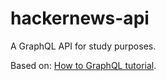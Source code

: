 # hackernews-api

A GraphQL API for study purposes.

Based on: [How to GraphQL tutorial](https://www.howtographql.com/graphql-js/1-getting-started/).
